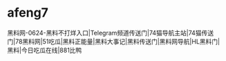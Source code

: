 # afeng7
黑料网-0624-黑料不打烊入口|Telegram频道传送门|74猫导航主站|74猫传送门|78黑料网|51吃瓜|黑料正能量|黑料大事记|黑料传送门|黑料网导航|HL黑料门|黑料|今日吃瓜在线|881比鸭
